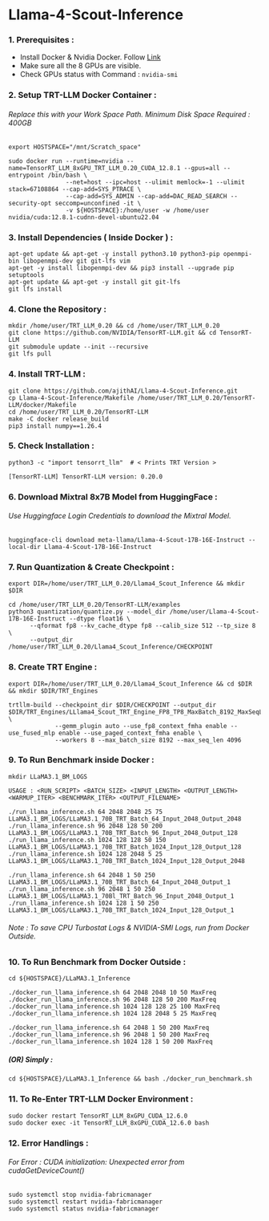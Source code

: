 # Llama-4-Scout-Inference

### 1. Prerequisites : 
- Install Docker & Nvidia Docker. Follow [Link](https://docs.nvidia.com/datacenter/cloud-native/container-toolkit/latest/install-guide.html) </br>
- Make sure all the 8 GPUs are visible. </br>
- Check GPUs status with Command : `nvidia-smi`


### 2. Setup TRT-LLM Docker Container : 

###### Replace this with your Work Space Path. Minimum Disk Space Required : 400GB

```
export HOSTSPACE="/mnt/Scratch_space"  
```
```
sudo docker run --runtime=nvidia --name=TensorRT_LLM_8xGPU_TRT_LLM_0.20_CUDA_12.8.1 --gpus=all --entrypoint /bin/bash \
                --net=host --ipc=host --ulimit memlock=-1 --ulimit stack=67108864 --cap-add=SYS_PTRACE \
                --cap-add=SYS_ADMIN --cap-add=DAC_READ_SEARCH --security-opt seccomp=unconfined -it \
                -v ${HOSTSPACE}:/home/user -w /home/user nvidia/cuda:12.8.1-cudnn-devel-ubuntu22.04
```

### 3. Install Dependencies ( Inside Docker ) : 

```
apt-get update && apt-get -y install python3.10 python3-pip openmpi-bin libopenmpi-dev git git-lfs vim
apt-get -y install libopenmpi-dev && pip3 install --upgrade pip setuptools
apt-get update && apt-get -y install git git-lfs
git lfs install
```

### 4. Clone the Repository : 
```
mkdir /home/user/TRT_LLM_0.20 && cd /home/user/TRT_LLM_0.20 
git clone https://github.com/NVIDIA/TensorRT-LLM.git && cd TensorRT-LLM
git submodule update --init --recursive
git lfs pull
```

### 4. Install TRT-LLM : 

```
git clone https://github.com/ajithAI/Llama-4-Scout-Inference.git
cp Llama-4-Scout-Inference/Makefile /home/user/TRT_LLM_0.20/TensorRT-LLM/docker/Makefile
cd /home/user/TRT_LLM_0.20/TensorRT-LLM
make -C docker release_build
pip3 install numpy==1.26.4
```

### 5. Check Installation : 

```
python3 -c "import tensorrt_llm"  # < Prints TRT Version >
```
```
[TensorRT-LLM] TensorRT-LLM version: 0.20.0
```

### 6. Download Mixtral 8x7B Model from HuggingFace : 
###### Use Huggingface Login Credentials to download the Mixtral Model.
```
huggingface-cli download meta-llama/Llama-4-Scout-17B-16E-Instruct --local-dir Llama-4-Scout-17B-16E-Instruct
```

### 7. Run Quantization & Create Checkpoint :
```
export DIR=/home/user/TRT_LLM_0.20/Llama4_Scout_Inference && mkdir $DIR
```
```
cd /home/user/TRT_LLM_0.20/TensorRT-LLM/examples
python3 quantization/quantize.py --model_dir /home/user/Llama-4-Scout-17B-16E-Instruct --dtype float16 \
      --qformat fp8 --kv_cache_dtype fp8 --calib_size 512 --tp_size 8 \
      --output_dir /home/user/TRT_LLM_0.20/Llama4_Scout_Inference/CHECKPOINT
```

### 8. Create TRT Engine :

```
export DIR=/home/user/TRT_LLM_0.20/Llama4_Scout_Inference && cd $DIR && mkdir $DIR/TRT_Engines
```
```
trtllm-build --checkpoint_dir $DIR/CHECKPOINT --output_dir $DIR/TRT_Engines/LLlama4_Scout_TRT_Engine_FP8_TP8_MaxBatch_8192_MaxSeqLen_4096 \
             --gemm_plugin auto --use_fp8_context_fmha enable --use_fused_mlp enable --use_paged_context_fmha enable \
             --workers 8 --max_batch_size 8192 --max_seq_len 4096
```

### 9. To Run Benchmark inside Docker : 
```
mkdir LLaMA3.1_BM_LOGS
```

```
USAGE : <RUN_SCRIPT> <BATCH_SIZE> <INPUT_LENGTH> <OUTPUT_LENGTH> <WARMUP_ITER> <BENCHMARK_ITER> <OUTPUT_FILENAME>

./run_llama_inference.sh 64 2048 2048 25 75 LLaMA3.1_BM_LOGS/LLaMA3.1_70B_TRT_Batch_64_Input_2048_Output_2048
./run_llama_inference.sh 96 2048 128 50 200 LLaMA3.1_BM_LOGS/LLaMA3.1_70B_TRT_Batch_96_Input_2048_Output_128
./run_llama_inference.sh 1024 128 128 50 150 LLaMA3.1_BM_LOGS/LLaMA3.1_70B_TRT_Batch_1024_Input_128_Output_128
./run_llama_inference.sh 1024 128 2048 5 25 LLaMA3.1_BM_LOGS/LLaMA3.1_70B_TRT_Batch_1024_Input_128_Output_2048

./run_llama_inference.sh 64 2048 1 50 250 LLaMA3.1_BM_LOGS/LLaMA3.1_70B_TRT_Batch_64_Input_2048_Output_1
./run_llama_inference.sh 96 2048 1 50 250 LLaMA3.1_BM_LOGS/LLaMA3.1_70Bl_TRT_Batch_96_Input_2048_Output_1
./run_llama_inference.sh 1024 128 1 50 250 LLaMA3.1_BM_LOGS/LLaMA3.1_70B_TRT_Batch_1024_Input_128_Output_1
```
###### Note : To save CPU Turbostat Logs & NVIDIA-SMI Logs, run from Docker Outside. 

### 10. To Run Benchmark from Docker Outside : 
```
cd ${HOSTSPACE}/LLaMA3.1_Inference
```

```
./docker_run_llama_inference.sh 64 2048 2048 10 50 MaxFreq
./docker_run_llama_inference.sh 96 2048 128 50 200 MaxFreq
./docker_run_llama_inference.sh 1024 128 128 25 100 MaxFreq
./docker_run_llama_inference.sh 1024 128 2048 5 25 MaxFreq

./docker_run_llama_inference.sh 64 2048 1 50 200 MaxFreq
./docker_run_llama_inference.sh 96 2048 1 50 200 MaxFreq
./docker_run_llama_inference.sh 1024 128 1 50 200 MaxFreq
```
##### (OR) Simply : 
```
cd ${HOSTSPACE}/LLaMA3.1_Inference && bash ./docker_run_benchmark.sh 
```

### 11. To Re-Enter TRT-LLM Docker Environment :
```
sudo docker restart TensorRT_LLM_8xGPU_CUDA_12.6.0
sudo docker exec -it TensorRT_LLM_8xGPU_CUDA_12.6.0 bash
``` 

### 12. Error Handlings : 

###### For Error : CUDA initialization: Unexpected error from cudaGetDeviceCount()

```
sudo systemctl stop nvidia-fabricmanager
sudo systemctl restart nvidia-fabricmanager
sudo systemctl status nvidia-fabricmanager
```
